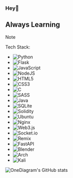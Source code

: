 ### Hey👋 
## Always Learning
> [!NOTE]
> Tech Stack:
> - ![Python](https://img.shields.io/badge/python-3670A0?style=for-the-badge&logo=python&logoColor=ffdd54)
> - ![Flask](https://img.shields.io/badge/flask-%23000.svg?style=for-the-badge&logo=flask&logoColor=white)
> - ![JavaScript](https://img.shields.io/badge/javascript-%23323330.svg?style=for-the-badge&logo=javascript&logoColor=%23F7DF1E)
> - ![NodeJS](https://img.shields.io/badge/node.js-6DA55F?style=for-the-badge&logo=node.js&logoColor=white)
> - ![HTML5](https://img.shields.io/badge/html5-%23E34F26.svg?style=for-the-badge&logo=html5&logoColor=white)
> - ![CSS3](https://img.shields.io/badge/css3-%231572B6.svg?style=for-the-badge&logo=css3&logoColor=white)
> - ![C](https://img.shields.io/badge/c-%2300599C.svg?style=for-the-badge&logo=c&logoColor=white)
> - ![SASS](https://img.shields.io/badge/SASS-hotpink.svg?style=for-the-badge&logo=SASS&logoColor=white)
> - ![Java](https://img.shields.io/badge/java-%23ED8B00.svg?style=for-the-badge&logo=openjdk&logoColor=white)
> - ![SQLite](https://img.shields.io/badge/sqlite-%2307405e.svg?style=for-the-badge&logo=sqlite&logoColor=white)
> - ![Solidity](https://img.shields.io/badge/Solidity-%23363636.svg?style=for-the-badge&logo=solidity&logoColor=white)
> - ![Ubuntu](https://img.shields.io/badge/Ubuntu-E95420?style=for-the-badge&logo=ubuntu&logoColor=white)
> - ![Nginx](https://img.shields.io/badge/nginx-%23009639.svg?style=for-the-badge&logo=nginx&logoColor=white)
> - ![Web3.js](https://img.shields.io/badge/web3.js-F16822?style=for-the-badge&logo=web3.js&logoColor=white)
> - ![Socket.io](https://img.shields.io/badge/Socket.io-black?style=for-the-badge&logo=socket.io&badgeColor=010101)
> - ![Remix](https://img.shields.io/badge/remix-%23000.svg?style=for-the-badge&logo=remix&logoColor=white)
> - ![FastAPI](https://img.shields.io/badge/FastAPI-005571?style=for-the-badge&logo=fastapi)
> - ![Blender](https://img.shields.io/badge/blender-%23F5792A.svg?style=for-the-badge&logo=blender&logoColor=white)
> - ![Arch](https://img.shields.io/badge/Arch%20Linux-1793D1?logo=arch-linux&logoColor=fff&style=for-the-badge)
> - ![Kali](https://img.shields.io/badge/Kali-268BEE?style=for-the-badge&logo=kalilinux&logoColor=white)

![OneDiagram's GitHub stats](https://github-readme-stats.vercel.app/api?username=OneDiagram&show_icons=true&theme=radical)

